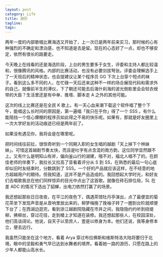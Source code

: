 ```yaml
---
layout: post
category: Life
title: 游历
tagline:
tags: 
---
```


两年一度的内部歌唱比赛海选又开始了，上一次已是两年前来实习，那时候的心有种强烈的不确定和漂泊感，也不知道是去是留。现在的心态好了一点，却也不够安定，依然有很长的路要走。

今天晚上在线看的还是海选阶段，上台的男生要多于女生，评委和主持人都比较温和，很像腾讯的风格。内部的比赛活动，也没有必要剑拔弩张。评委会理解选手上了一天班后的精神状态，也会提建议让某个程序员 GG 下次上台穿个短点的袜子。看到这么多不同的人，在忙碌一天后还来这种不一样的场合展现代码和需求外的自己，就像前半生的溥仪，下了朝还可能去后海什刹海的波光倒影里会会轻衣绶带的大臣？生活里还是有中单、推塔、脚本走 A 之外的其他可能。

这次的线上比赛还是在全民 K 歌上。有一天心血来潮下载这个软件唱了整个下午，能唱这么长时间的原因是，第一遍唱「我只在乎你」得了一个 SSS 。有什么能阻挡一个信心爆棚的程序员如此得之不易的快乐呢。如果有，那就是好友圈里上一次大学好友的活动痕迹已经是两年前了。

如果没有遇见你，我将会是在哪里呢。

把时间线往前拉，很惊奇听到一个同期入职的女生唱的越剧「天上掉下个林妹妹」。可惜这首越剧节奏太快，而且是吐字有点含混的南方韵，这位同学显然跟不上。又有什么是明知山有斧，偏向釜山行的湖建，哦不对，福北人唱不了的。在颜佳老师的伴奏下，我拉长又拉高了音看着评分从 S 到 SS，在熟悉的最后一句心底却似旧时友结束时，分数跳到了 SSS。一个好的产品就应该这样，在不经意的地方超越用户的期待。但我知道，这并不是产品造成的。我回想起大学时光，和好友们去唱歌我总在他们同样惊异的目光中点出了这首歌。就像在砖石排位局，5L 在差 ADC 的情况下选出了貂蝉，出电刀依然打赢了的场景。

我还想起那些日日夜夜，在平江的夜色下，偶遇茶馆牡丹亭演出，点了最便宜的菊花茶坐下发现声音是从音响里放出来的，柳梦梅挽了挽袖子转了一圈到台阶就顺便下台了；在西湖边逛完，看到浙江越剧院隐藏在市井之间，我隐隐约约听到绕堤柳，拂柳丝，穿过花径，走到楼上才知道在装修。我还想起那些人，在校园深处，他们高谈阔论。他说，自天子以至庶人，壹是以修身为本。他们还说，我等身修本立，便去远行。

我虽然只能坐在这个地方，看着 Arya 穿过布拉佛斯和维斯特洛大陆将要归于北境，眼中的坚毅和勇气早已达到水舞者的境界。看着她一路的游历，只愿在路上的少年人都能山高水长。

